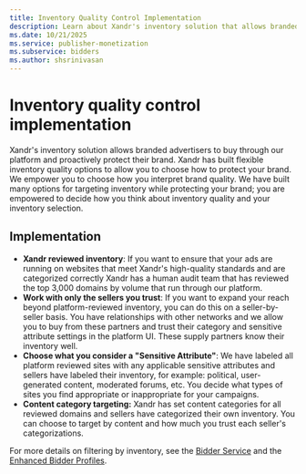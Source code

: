 ```yaml
---
title: Inventory Quality Control Implementation
description: Learn about Xandr's inventory solution that allows branded advertisers to buy through our platform and proactively protect their brand. This page lists various implementations for Inventory quality control. 
ms.date: 10/21/2025
ms.service: publisher-monetization
ms.subservice: bidders
ms.author: shsrinivasan
---
```


# Inventory quality control implementation

Xandr's inventory solution allows branded advertisers to buy through our platform and proactively protect their brand. Xandr has built flexible inventory quality options to allow you to choose how to protect your brand. We empower you to choose how you interpret brand quality. We have built many options for targeting inventory while protecting your brand; you are empowered to decide how you think about inventory quality and your inventory selection.

## Implementation

- **Xandr reviewed inventory**: If you want to ensure that your ads are running on websites that meet Xandr's high-quality standards and are categorized correctly Xandr has a human audit team that has reviewed the top 3,000 domains by volume that run through our platform.
- **Work with only the sellers you trust**: If you want to expand your reach beyond platform-reviewed inventory, you can do this on a seller-by-seller basis. You have relationships with other networks and we allow you to buy from these partners and trust their category and sensitive attribute settings in the platform UI. These supply partners know their inventory well.
- **Choose what you consider a "Sensitive Attribute"**: We have labeled all platform reviewed sites with any applicable sensitive attributes and sellers have labeled their inventory, for example: political, user-generated content, moderated forums, etc. You decide what types of sites you find appropriate or inappropriate for your campaigns.
- **Content category targeting:** Xandr has set content categories for all reviewed domains and sellers have categorized their own inventory. You can choose to target by content and how much you trust each seller's categorizations.

For more details on filtering by inventory, see the [Bidder Service](bidder-service.md) and the [Enhanced Bidder Profiles](enhanced-bidder-profiles.md).

